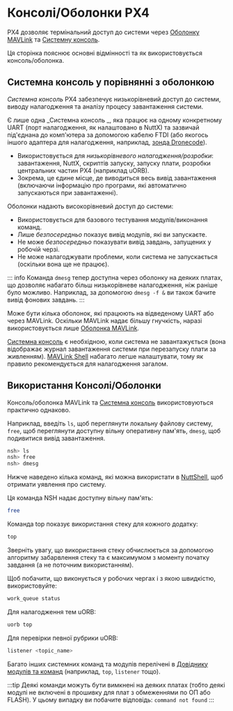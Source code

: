 # Консолі/Оболонки PX4

PX4 дозволяє термінальний доступ до системи через [Оболонку MAVLink](../debug/mavlink_shell.md) та [Системну консоль](../debug/system_console.md).

Ця сторінка пояснює основні відмінності та як використовується консоль/оболонка.

<a id="console_vs_shell"></a>

## Системна консоль у порівнянні з оболонкою

_Системна консоль_ PX4 забезпечує низькорівневий доступ до системи, виводу налагодження та аналізу процесу завантаження системи.

Є лише одна _Системна консоль _, яка працює на одному конкретному UART (порт налагодження, як налаштовано в NuttX) та зазвичай під'єднана до комп'ютера за допомогою кабелю FTDI (або якогось іншого адаптера для налагодження, наприклад, [зонда Dronecode](https://kb.zubax.com/display/MAINKB/Dronecode+Probe+documentation)).

- Використовується для _низькорівневого налагодження/розробки_: завантаження, NuttX, скриптів запуску, запуску плати, розробки центральних частин PX4 (наприклад uORB).
- Зокрема, це єдине місце, де виводиться весь вивід завантаження (включаючи інформацію про програми, які автоматично запускаються при завантаженні).

Оболонки надають високорівневий доступ до системи:

- Використовується для базового тестування модулів/виконання команд.
- Лише _безпосередньо_ показує вивід модулів, які ви запускаєте.
- Не може _безпосередньо_ показувати вивід завдань, запущених у робочій черзі.
- Не може налагоджувати проблеми, коли система не запускається (оскільки вона ще не працює).

::: info Команда `dmesg` тепер доступна через оболонку на деяких платах, що дозволяє набагато більш низькорівневе налагодження, ніж раніше було можливо. Наприклад, за допомогою `dmesg -f &` ви також бачите вивід фонових завдань.
:::

Може бути кілька оболонок, які працюють на відведеному UART або через MAVLink. Оскільки MAVLink надає більшу гнучкість, наразі використовується лише [Оболонка MAVLink](../debug/mavlink_shell.md).

[Системна консоль](../debug/system_console.md) є необхідною, коли система не завантажується (вона відображає журнал завантаження системи при перезапуску плати за живленням). [MAVLink Shell](../debug/mavlink_shell.md) набагато легше налаштувати, тому як правило рекомендується для налагодження загалом.

<a id="using_the_console"></a>

## Використання Консолі/Оболонки

Консоль/оболонка MAVLink та [Системна консоль](../debug/system_console.md) використовуються практично однаково.

Наприклад, введіть `ls`, щоб переглянути локальну файлову систему, `free`, щоб переглянути доступну вільну оперативну пам'ять, `dmesg`, щоб подивитися вивід завантаження.

```sh
nsh> ls
nsh> free
nsh> dmesg
```

Нижче наведено кілька команд, які можна використати в [NuttShell](https://cwiki.apache.org/confluence/pages/viewpage.action?pageId=139629410), щоб отримати уявлення про систему.

Ця команда NSH надає доступну вільну пам'ять:

```sh
free
```

Команда top показує використання стеку для кожного додатку:

```sh
top
```

Зверніть увагу, що використання стеку обчислюється за допомогою алгоритму забарвлення стеку та є максимумом з моменту початку завдання (а не поточним використанням).

Щоб побачити, що виконується у робочих чергах і з якою швидкістю, використовуйте:

```sh
work_queue status
```

Для налагодження тем uORB:

```sh
uorb top
```

Для перевірки певної рубрики uORB:

```sh
listener <topic_name>
```

Багато інших системних команд та модулів перелічені в [Довіднику модулів та команд](../modules/modules_main.md) (наприклад, `top`, `listener` тощо).

:::tip
Деякі команди можуть бути вимкнені на деяких платах (тобто деякі модулі не включені в прошивку для плат з обмеженнями по ОП або FLASH). У цьому випадку ви побачите відповідь: `command not found`
:::
